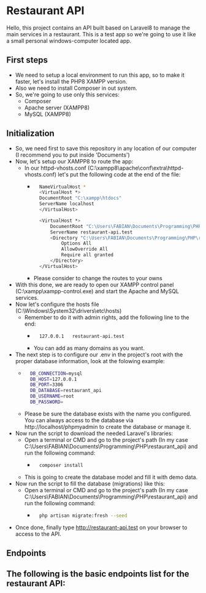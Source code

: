 # Restaurant API
Hello, this project contains an API built based on Laravel8 to manage the main services in a restaurant. This is a test app so we're going to use it like a small personal windows-computer located app.

## First steps
- We need to setup a local environment to run this app, so to make it faster, let's install the PHP8 XAMPP version.
- Also we need to install Composer in out system.
- So, we're going to use only this services:
    - Composer
    - Apache server (XAMPP8)
    - MySQL (XAMPP8)

## Initialization
- So, we need first to save this repository in any location of our computer (I recommend you to put inside 'Documents')
- Now, let's setup our XAMPP8 to route the app:
    - In our httpd-vhosts.conf (C:\xampp8\apache\conf\extra\httpd-vhosts.conf) let's put the following code at the end of the file:
        - ```bash
            NameVirtualHost *
            <VirtualHost *>
            DocumentRoot "C:\xampp\htdocs"
            ServerName localhost
            </VirtualHost>

            <VirtualHost *>
                DocumentRoot "C:\Users\FABIAN\Documents\Programming\PHP\restaurant_api\public"
                ServerName restaurant-api.test
                <Directory "C:\Users\FABIAN\Documents\Programming\PHP\restaurant_api\public">
                    Options All
                    AllowOverride All
                    Require all granted
                </Directory>
            </VirtualHost>
            ```
        - Please consider to change the routes to your owns 
- With this done, we are ready to open our XAMPP control panel (C:\xampp\xampp-control.exe) and start the Apache and MySQL services.
- Now let's configure the hosts file (C:\Windows\System32\drivers\etc\hosts)
    - Remember to do it with admin rights, add the following line to the end:
        - ```bash
            127.0.0.1	restaurant-api.test
            ```
        - You can add as many domains as you want.
- The next step is to configure our .env in the project's root with the proper database information, look at the folowing example:
    - ```bash
        DB_CONNECTION=mysql
        DB_HOST=127.0.0.1
        DB_PORT=3306
        DB_DATABASE=restaurant_api
        DB_USERNAME=root
        DB_PASSWORD=
        ```
    - Please be sure the database exists with the name you configured. You can always access to the database via http://localhost/phpmyadmin to create the database or manage it.
- Now run the script to download the needed Laravel's libraries:
    - Open a terminal or CMD and go to the project's path (In my case C:\Users\FABIAN\Documents\Programming\PHP\restaurant_api) and run the following command:
        - ```bash
            composer install
            ```
    - This is going to create the database model and fill it with demo data.
- Now run the script to fill the database (migrations) like this:
    - Open a terminal or CMD and go to the project's path (In my case C:\Users\FABIAN\Documents\Programming\PHP\restaurant_api) and run the following command:
        - ```bash
            php artisan migrate:fresh --seed
            ```
- Once done, finally type http://restaurant-api.test on your browser to access to the API.

## Endpoints
The following is the basic endpoints list for the restaurant API:
- 